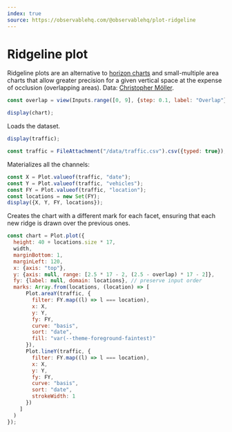 ```yaml
---
index: true
source: https://observablehq.com/@observablehq/plot-ridgeline
---
```


# Ridgeline plot

Ridgeline plots are an alternative to [horizon charts](./horizon) and small-multiple area charts that allow greater precision for a given vertical space at the expense of occlusion (overlapping areas). Data: [Christopher Möller](https://gist.github.com/chrtze/c74efb46cadb6a908bbbf5227934bfea).

```js
const overlap = view(Inputs.range([0, 9], {step: 0.1, label: "Overlap"}));
```

```js
display(chart);
```

Loads the dataset.

```js
display(traffic);
```

```js echo
const traffic = FileAttachment("/data/traffic.csv").csv({typed: true});
```

Materializes all the channels:

```js echo
const X = Plot.valueof(traffic, "date");
const Y = Plot.valueof(traffic, "vehicles");
const FY = Plot.valueof(traffic, "location");
const locations = new Set(FY);
display({X, Y, FY, locations});
```

Creates the chart with a different mark for each facet, ensuring that each new ridge is drawn over the previous ones.

```js echo
const chart = Plot.plot({
  height: 40 + locations.size * 17,
  width,
  marginBottom: 1,
  marginLeft: 120,
  x: {axis: "top"},
  y: {axis: null, range: [2.5 * 17 - 2, (2.5 - overlap) * 17 - 2]},
  fy: {label: null, domain: locations}, // preserve input order
  marks: Array.from(locations, (location) => [
      Plot.areaY(traffic, {
        filter: FY.map((l) => l === location),
        x: X,
        y: Y,
        fy: FY,
        curve: "basis",
        sort: "date",
        fill: "var(--theme-foreground-faintest)"
      }),
      Plot.lineY(traffic, {
        filter: FY.map((l) => l === location),
        x: X,
        y: Y,
        fy: FY,
        curve: "basis",
        sort: "date",
        strokeWidth: 1
      })
    ]
  )
});
```
